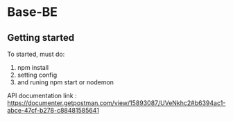 # Base-BE



## Getting started
To started, must do:
1. npm install
2. setting config
3. and runing npm start or nodemon

API documentation link : https://documenter.getpostman.com/view/15893087/UVeNkhc2#b6394ac1-abce-47cf-b278-c88481585641
